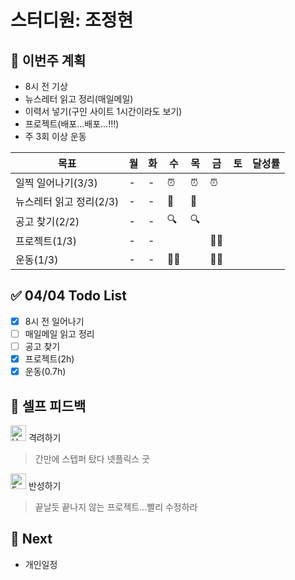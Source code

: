 # 스터디원: 조정현

## 🚀 이번주 계획

- 8시 전 기상
- 뉴스레터 읽고 정리(매일메일)
- 이력서 넣기(구인 사이트 1시간이라도 보기)
- 프로젝트(배포...배포...!!!)
- 주 3회 이상 운동

| 목표                    | 월  | 화  | 수  | 목  | 금  | 토  | 달성률 |
| ----------------------- | --- | --- | --- | --- | --- | --- | ------ |
| 일찍 일어나기(3/3)      | -   | -   | ⏰  | ⏰  | ⏰  |     |        |
| 뉴스레터 읽고 정리(2/3) | -   | -   | 📨  | 📨  |     |     |        |
| 공고 찾기(2/2)          | -   | -   | 🔍  | 🔍  |     |     |        |
| 프로젝트(1/3)           | -   | -   |     |     | 👩‍💻  |     |        |
| 운동(1/3)               | -   | -   | 🏃‍♀️  |     | 🏃‍♀️  |     |        |

## ✅ 04/04 Todo List

- [x] 8시 전 일어나기
- [ ] 매일메일 읽고 정리
- [ ] 공고 찾기
- [x] 프로젝트(2h)
- [x] 운동(0.7h)

## 🎉 셀프 피드백

<img src="https://raw.githubusercontent.com/Tarikul-Islam-Anik/Animated-Fluent-Emojis/master/Emojis/Smilies/Hugging%20Face.png" alt="Hugging Face" width="25" height="25"> 격려하기</img>

> 간만에 스텝퍼 탔다 넷플릭스 굿<br>

<img src="https://raw.githubusercontent.com/Tarikul-Islam-Anik/Animated-Fluent-Emojis/master/Emojis/Smilies/Face%20with%20Monocle.png" alt="Face with Monocle" width="25" height="25"> 반성하기</img>

> 끝날듯 끝나지 않는 프로젝트...빨리 수정하라

## 🌱 Next

- 개인일정

